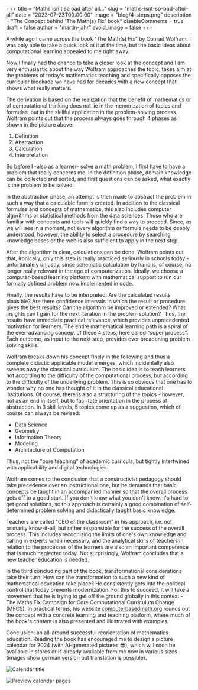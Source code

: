 +++
title = "Maths isn't so bad after all..."
slug = "maths-isnt-so-bad-after-all"
date = "2023-07-23T00:00:00"
image = "blog/4-steps.png"
description = "The Concept behind 'The Math(s) Fix' book"
disableComments = true
draft = false
author = "martin-jahr"
avoid_image = false
+++

A while ago I came across the book "The Math(s) Fix" by Conrad Wolfram. I was only able to take a quick look at it at the time, but the basic ideas about computational learning appealed to me right away. 

Now I finally had the chance to take a closer look at the concept and I am very enthusiastic about the way Wolfram approaches the topic, takes aim at the problems of today's mathematics teaching and specifically opposes the curricular blockade we have had for decades with a new concept that shows what really matters.

The derivation is based on the realization that the benefit of mathematics or of computational thinking does not lie in the memorization of topics and formulas, but in the skillful application in the problem-solving process. Wolfram points out that the process always goes through 4 phases as shown in the picture above:

1. Definition
2. Abstraction
3. Calculation
4. Interpretation

So before I -also as a learner- solve a math problem, I first have to have a problem that really concerns me. In the definition phase, domain knowledge can be collected and sorted, and first questions can be asked, what exactly is the problem to be solved.

In the abstraction phase, an attempt is then made to abstract the problem in such a way that a calculable form is created. In addition to the classical formulas and concepts of mathematics, this also includes computer algorithms or statistical methods from the data sciences. Those who are familiar with concepts and tools will quickly find a way to proceed. Since, as we will see in a moment, not every algorithm or formula needs to be deeply understood, however, the ability to select a procedure by searching knowledge bases or the web is also sufficient to apply in the next step.

After the algorithm is clear, calculations can be done. Wolfram points out that, ironically, only this step is really practiced seriously in schools today - unfortunately unjustly, since schematic calculation by hand is, of course, no longer really relevant in the age of computerization. Ideally, we choose a computer-based learning platform with mathematical support to run our formally defined problem now implemented in code.

Finally, the results have to be interpreted. Are the calculated results plausible? Are there confidence intervals in which the result or procedure gives the best results? Can the algorithm be improved or extended? What insights can I gain for the next iteration in the problem solution? Thus, the results have immediate practical relevance, which provides unprecedented motivation for learners. The entire mathematical learning path is a spiral of the ever-advancing concept of these 4 steps, here called "super process". Each outcome, as input to the next step, provides ever broadening problem solving skills.

Wolfram breaks down his concept finely in the following and thus a complete didactic applicable model emerges, which incidentally also sweeps away the classical curriculum. The basic idea is to teach learners not according to the difficulty of the computational process, but according to the difficulty of the underlying problem. This is so obvious that one has to wonder why no one has thought of it in the classical educational institutions. Of course, there is also a structuring of the topics - however, not as an end in itself, but to facilitate orientation in the process of abstraction. In 3 skill levels, 5 topics come up as a suggestion, which of course can always be revised: 

* Data Science
* Geometry
* Information Theory
* Modeling
* Architecture of Computation

Thus, not the "pure teaching" of academic curricula, but tightly intertwined with applicability and digital technologies.

Wolfram comes to the conclusion that a constructivist pedagogy should take precedence over an instructional one, but he demands that basic concepts be taught in an accompanied manner so that the overall process gets off to a good start. If you don't know what you don't know, it's hard to get good solutions, so this approach is certainly a good combination of self-determined problem solving and didactically taught basic knowledge.

Teachers are called "CEO of the classroom" in his approach, i.e. not primarily know-it-all, but rather responsible for the success of the overall process. This includes recognizing the limits of one's own knowledge and calling in experts when necessary, and the analytical skills of teachers in relation to the processes of the learners are also an important competence that is much neglected today. Not surprisingly, Wolfram concludes that a new teacher education is needed.

In the third concluding part of the book, transformational considerations take their turn. How can the transformation to such a new kind of mathematical education take place? He consistently gets into the political control that today prevents modernization. For this to succeed, it will take a movement that he is trying to get off the ground globally in this context - The Maths Fix Campaign for Core Computational Curriculum Change (MFC5). In practical terms, his website [computerbasedmath.org](https://www.computerbasedmath.org/) rounds out the concept with a concrete learning and teaching platform, where much of the book's content is also presented and illustrated with examples.

Conclusion: an all-around successful reorientation of mathematics education. Reading the book has encouraged me to design a picture calendar for 2024 (with AI-generated pictures 😎), which will soon be available in stores or is already available from me now in various sizes (images show german version but translation is possible).

![Calendar title](https://res.cloudinary.com/dzw4emsdt/image/upload/c_scale,w_1800/v1690145296/selfscrum/small00en-title_maw4ks.jpg)

![Preview calendar pages](https://res.cloudinary.com/dzw4emsdt/image/upload/c_scale,w_1800/v1690142221/selfscrum/calendar-preview_wnofky.png)



